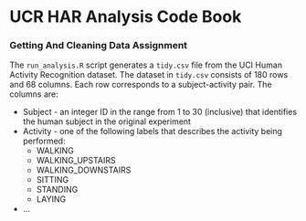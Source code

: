 # UCR HAR Analysis Code Book

### Getting And Cleaning Data Assignment

The `run_analysis.R` script generates a `tidy.csv` file from the UCI Human
Activity Recognition dataset. The dataset in `tidy.csv` consists of 180 rows
and 68 columns. Each row corresponds to a subject-activity pair. The columns
are:

* Subject - an integer ID in the range from 1 to 30 (inclusive) that identifies
the human subject in the original experiment
* Activity - one of the following labels that describes the activity being performed:
    - WALKING
    - WALKING_UPSTAIRS 
    - WALKING_DOWNSTAIRS
    - SITTING
    - STANDING
    - LAYING
* ...